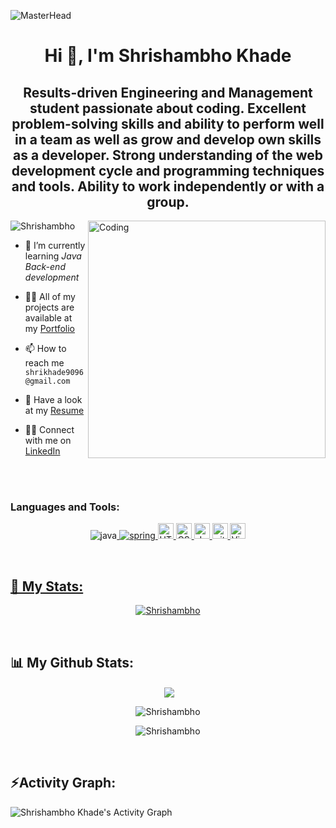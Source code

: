 ![MasterHead](https://scand.com/wp-content/uploads/2020/05/Java-KV2.jpg)

<h1 align="center">Hi 👋, I'm Shrishambho Khade</h1>
<h2 align="center">Results-driven Engineering and Management student passionate about coding. Excellent problem-solving skills and ability to perform well in a team as well as grow and develop own skills as a developer. Strong understanding of the web development cycle and programming techniques and tools. Ability to work independently or with a group.
</h2>

<img align="right" alt="Coding" width="380" src="https://camo.githubusercontent.com/40165a147c3dcea0fa1db780bb533fc5f98546ccfb9d5d05ddb2f429277f5348/68747470733a2f2f616e616c7974696373696e6469616d61672e636f6d2f77702d636f6e74656e742f75706c6f6164732f323031382f31322f646576656c6f7065722d6472696262626c652e676966"/>

<p align="left"> <img src="https://komarev.com/ghpvc/?username=Shrishambho&label=Profile%20views&color=0e75b6&style=flat" alt="Shrishambho" /> </p>

- 🌱 I’m currently learning *Java Back-end development*

- 👨‍💻 All of my projects are available at my [Portfolio](https://shrishambho.github.io)

- 📫 How to reach me `shrikhade9096@gmail.com`

- 📄 Have a look at my [Resume](https://drive.google.com/file/d/1kyy_c9wtbkWuhIajWRK9VOe0W0TLk5hr/view?usp=share_link)

- 👨‍💻 Connect with me on [LinkedIn](https://www.linkedin.com/in/shrishambho-khade-a6a447227/)

<!-- - 💬 ask me about Java

- 😄 Pronouns: He/His -->


<br>
<br>

<h3 align="left">Languages and Tools:</h3>
<p align="center"><img src="https://img.shields.io/badge/java-%23ED8B00.svg?style=for-the-badge&logo=java&logoColor=white" alt="java" /><a href="https://www.java.com" target="_blank" rel="noreferrer"> <img src="https://img.shields.io/badge/spring-%236DB33F.svg?style=for-the-badge&logo=spring&logoColor=white" alt="spring" /> </a><a href="https://www.java.com" target="_blank" rel="noreferrer"> <img src="https://img.shields.io/badge/HTML5-282C34?logo=html5&logoColor=E34F26" alt="HTML5 logo" title="HTML5" height="25" /> </a><a href="https://www.java.com" target="_blank" rel="noreferrer"> <img src="https://img.shields.io/badge/CSS3-282C34?logo=css3&logoColor=1572B6" alt="CSS3 logo" title="CSS3" height="25" /> </a><a href="https://www.java.com" target="_blank" rel="noreferrer"> <img src="https://img.shields.io/badge/JavaScript-282C34?logo=javascript&logoColor=F7DF1E" alt="JavaScript logo" title="JavaScript" height="25" /> </a><a href="https://www.java.com" target="_blank" rel="noreferrer"> <a href="https://www.java.com" target="_blank" rel="noreferrer"> <img src="https://img.shields.io/badge/git-282C34?logo=git&logoColor=F05032" alt="git logo" title="git" height="25" /> </a><a href="https://www.java.com" target="_blank" rel="noreferrer"> <img src="https://img.shields.io/badge/VS%20Code-282C34?logo=visual-studio-code&logoColor=007ACC" alt="Visual Studio Code logo" title="Visual Studio Code" height="25" /> </p>

<br>

<h2 align="left">📄 My Stats:</h2>

<p align="center"> <a href="https://github.com/ryo-ma/github-profile-trophy"><img src="https://github-profile-trophy.vercel.app/?username=Shrishambho" alt="Shrishambho" /></a> </p>

<br>

<h2 align="left">📊 My Github Stats:</h2>

<p align="center">&nbsp;<img align="center" src="https://github-readme-stats.vercel.app/api/top-langs/?username=Shrishambho" /></p>
<p align="center"><img align="center" src="https://github-readme-stats.vercel.app/api?username=Shrishambho&show_icons=true" alt="Shrishambho" /></p>

<p align="center"><img align="center" src="https://github-readme-streak-stats.herokuapp.com/?user=Shrishambho" alt="Shrishambho" /></p>

<br>
<h2 align="left">⚡Activity Graph:</h2>
  <a><img alt="Shrishambho Khade's Activity Graph" src="https://github-readme-activity-graph.cyclic.app/graph?username=Shrishambho&theme=react-dark&hide_border=true" /></a>

<br>
